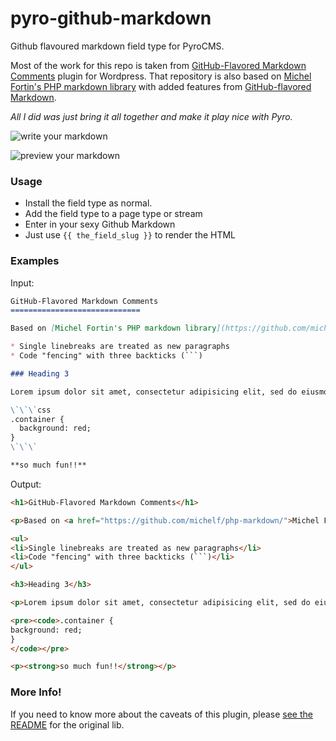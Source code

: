 pyro-github-markdown
====================

Github flavoured markdown field type for PyroCMS.

Most of the work for this repo is taken from [GitHub-Flavored Markdown Comments](https://github.com/evansolomon/wp-github-flavored-markdown-comments) plugin for Wordpress. That repository is also based on [Michel Fortin's PHP markdown library](https://github.com/michelf/php-markdown/) with added features from [GitHub-flavored Markdown](https://github.com/github/github-flavored-markdown).

*All I did was just bring it all together and make it play nice with Pyro.*

![write your markdown](https://raw.github.com/james2doyle/pyro-github-markdown/master/write.png)

![preview your markdown](https://raw.github.com/james2doyle/pyro-github-markdown/master/preview.png)

### Usage

* Install the field type as normal.
* Add the field type to a page type or stream
* Enter in your sexy Github Markdown
* Just use `{{ the_field_slug }}` to render the HTML

### Examples

Input:

```markdown
GitHub-Flavored Markdown Comments
=============================

Based on [Michel Fortin's PHP markdown library](https://github.com/michelf/php-markdown/) with added features from [GitHub-flavored Markdown](https://github.com/github/github-flavored-markdown).

* Single linebreaks are treated as new paragraphs
* Code "fencing" with three backticks (```)

### Heading 3

Lorem ipsum dolor sit amet, consectetur adipisicing elit, sed do eiusmod tempor incididunt ut labore et dolore magna aliqua. Ut enim ad minim veniam, quis nostrud exercitation ullamco laboris nisi ut aliquip ex ea commodo consequat.

\`\`\`css
.container {
  background: red;
}
\`\`\`

**so much fun!!**
```

Output:

```html
<h1>GitHub-Flavored Markdown Comments</h1>

<p>Based on <a href="https://github.com/michelf/php-markdown/">Michel Fortin's PHP markdown library</a> with added features from <a href="https://github.com/github/github-flavored-markdown">GitHub-flavored Markdown</a>.</p>

<ul>
<li>Single linebreaks are treated as new paragraphs</li>
<li>Code "fencing" with three backticks (```)</li>
</ul>

<h3>Heading 3</h3>

<p>Lorem ipsum dolor sit amet, consectetur adipisicing elit, sed do eiusmod tempor incididunt ut labore et dolore magna aliqua. Ut enim ad minim veniam, quis nostrud exercitation ullamco laboris nisi ut aliquip ex ea commodo consequat.</p>

<pre><code>.container {
background: red;
}
</code></pre>

<p><strong>so much fun!!</strong></p>
```

### More Info!

If you need to know more about the caveats of this plugin, please [see the README](https://github.com/evansolomon/wp-github-flavored-markdown-comments/blob/master/README.md) for the original lib.
